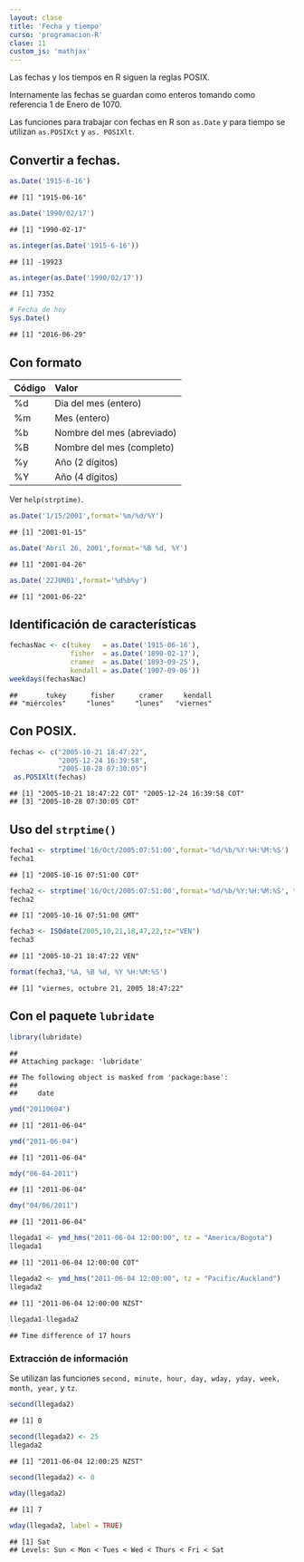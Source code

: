 ```yaml
---
layout: clase
title: 'Fecha y tiempo'
curso: 'programacion-R'
clase: 11
custom_js: 'mathjax'
---
```


Las fechas y los tiempos en R siguen la reglas POSIX.

Internamente las fechas se guardan como enteros tomando como referencia
1 de Enero de 1070.

Las funciones para trabajar con fechas en R son `as.Date` y
para tiempo se utilizan `as.POSIXct` y `as. POSIXlt`.

## Convertir a fechas.

```r
as.Date('1915-6-16')
```

```
## [1] "1915-06-16"
```

```r
as.Date('1990/02/17')
```

```
## [1] "1990-02-17"
```

```r
as.integer(as.Date('1915-6-16'))
```

```
## [1] -19923
```

```r
as.integer(as.Date('1990/02/17'))
```

```
## [1] 7352
```

```r
# Fecha de hoy
Sys.Date()
```

```
## [1] "2016-06-29"
```



## Con formato

|Código|Valor|
|:----|:----|
|%d | Dia del mes (entero)|
|%m | Mes (entero)|
|%b | Nombre del mes (abreviado)|
|%B | Nombre del mes (completo)|
|%y | Año (2 dígitos)|
|%Y | Año (4 dígitos)|

Ver `help(strptime)`.


```r
as.Date('1/15/2001',format='%m/%d/%Y')
```

```
## [1] "2001-01-15"
```

```r
as.Date('Abril 26, 2001',format='%B %d, %Y')
```

```
## [1] "2001-04-26"
```

```r
as.Date('22JUN01',format='%d%b%y')  
```

```
## [1] "2001-06-22"
```

## Identificación de características

```r
fechasNac <- c(tukey   = as.Date('1915-06-16'),
               fisher  = as.Date('1890-02-17'),
               cramer  = as.Date('1893-09-25'),
               kendall = as.Date('1907-09-06'))
weekdays(fechasNac)
```

```
##       tukey      fisher      cramer     kendall
## "miércoles"     "lunes"     "lunes"   "viernes"
```

## Con POSIX.

```r
fechas <- c("2005-10-21 18:47:22",
            "2005-12-24 16:39:58",
            "2005-10-28 07:30:05")
 as.POSIXlt(fechas)
```

```
## [1] "2005-10-21 18:47:22 COT" "2005-12-24 16:39:58 COT"
## [3] "2005-10-28 07:30:05 COT"
```

## Uso del `strptime()`


```r
fecha1 <- strptime('16/Oct/2005:07:51:00',format='%d/%b/%Y:%H:%M:%S')
fecha1
```

```
## [1] "2005-10-16 07:51:00 COT"
```

```r
fecha2 <- strptime('16/Oct/2005:07:51:00',format='%d/%b/%Y:%H:%M:%S', tz = "GMT")
fecha2
```

```
## [1] "2005-10-16 07:51:00 GMT"
```

```r
fecha3 <- ISOdate(2005,10,21,18,47,22,tz="VEN")
fecha3
```

```
## [1] "2005-10-21 18:47:22 VEN"
```

```r
format(fecha3,'%A, %B %d, %Y %H:%M:%S')
```

```
## [1] "viernes, octubre 21, 2005 18:47:22"
```


## Con el paquete `lubridate`


```r
library(lubridate)
```

```
##
## Attaching package: 'lubridate'
```

```
## The following object is masked from 'package:base':
##
##     date
```

```r
ymd("20110604")
```

```
## [1] "2011-06-04"
```

```r
ymd("2011-06-04")
```

```
## [1] "2011-06-04"
```

```r
mdy("06-04-2011")
```

```
## [1] "2011-06-04"
```

```r
dmy("04/06/2011")
```

```
## [1] "2011-06-04"
```


```r
llegada1 <- ymd_hms("2011-06-04 12:00:00", tz = "America/Bogota")
llegada1
```

```
## [1] "2011-06-04 12:00:00 COT"
```

```r
llegada2 <- ymd_hms("2011-06-04 12:00:00", tz = "Pacific/Auckland")
llegada2
```

```
## [1] "2011-06-04 12:00:00 NZST"
```

```r
llegada1-llegada2
```

```
## Time difference of 17 hours
```

### Extracción de información

Se utilizan las funciones `second, minute, hour, day, wday, yday, week, month, year,` y `tz`.


```r
second(llegada2)
```

```
## [1] 0
```

```r
second(llegada2) <- 25
llegada2
```

```
## [1] "2011-06-04 12:00:25 NZST"
```

```r
second(llegada2) <- 0

wday(llegada2)
```

```
## [1] 7
```

```r
wday(llegada2, label = TRUE)
```

```
## [1] Sat
## Levels: Sun < Mon < Tues < Wed < Thurs < Fri < Sat
```
